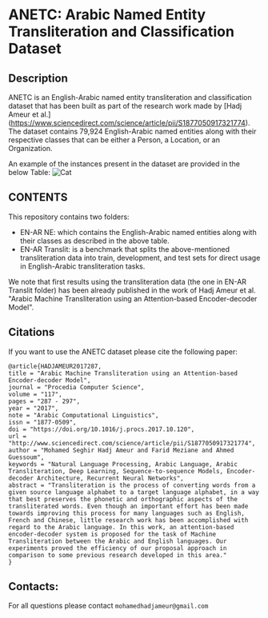 # ANETC: Arabic Named Entity Transliteration and Classification Dataset

## Description

ANETC is an English-Arabic named entity transliteration and classification dataset that has been built as part of the research work made by [Hadj Ameur et al.] (https://www.sciencedirect.com/science/article/pii/S1877050917321774). 
The dataset contains 79,924 English-Arabic named entities along with their respective classes that can be either a Person, a Location, or an Organization. 

An example of the instances present in the dataset are provided in the below Table: 
![Cat](https://github.com/MohamedHadjAmeur/ANETC-Arabic-Named-Entity-Transliteration-and-Classification-Dataset/blob/master/image.png)

## CONTENTS


This repository contains two folders:
* EN-AR NE: which contains the English-Arabic named entities along with their classes as described in the above table.
* EN-AR Translit: is a benchmark that splits the above-mentioned transliteration data into train, development, and test sets for direct usage in English-Arabic transliteration tasks.

We note that first results using the transliteration data (the one in EN-AR Translit folder) has been already published in the work of Hadj Ameur et al. "Arabic Machine Transliteration using an Attention-based Encoder-decoder Model".

## Citations
If you want to use the ANETC dataset please cite the following paper:

```
@article{HADJAMEUR2017287,
title = "Arabic Machine Transliteration using an Attention-based Encoder-decoder Model",
journal = "Procedia Computer Science",
volume = "117",
pages = "287 - 297",
year = "2017",
note = "Arabic Computational Linguistics",
issn = "1877-0509",
doi = "https://doi.org/10.1016/j.procs.2017.10.120",
url = "http://www.sciencedirect.com/science/article/pii/S1877050917321774",
author = "Mohamed Seghir Hadj Ameur and Farid Meziane and Ahmed Guessoum",
keywords = "Natural Language Processing, Arabic Language, Arabic Transliteration, Deep Learning, Sequence-to-sequence Models, Encoder-decoder Architecture, Recurrent Neural Networks",
abstract = "Transliteration is the process of converting words from a given source language alphabet to a target language alphabet, in a way that best preserves the phonetic and orthographic aspects of the transliterated words. Even though an important effort has been made towards improving this process for many languages such as English, French and Chinese, little research work has been accomplished with regard to the Arabic language. In this work, an attention-based encoder-decoder system is proposed for the task of Machine Transliteration between the Arabic and English languages. Our experiments proved the efficiency of our proposal approach in comparison to some previous research developed in this area."
}
```

## Contacts:
For all questions please contact ``mohamedhadjameur@gmail.com`` 

